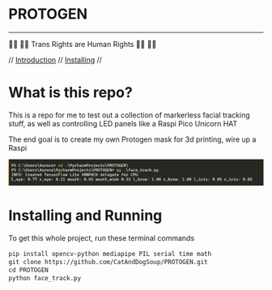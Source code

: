 # PROTOGEN

---

🏳️‍🌈 🏳️‍⚧️ Trans Rights are Human Rights 🏳️‍⚧️ 🏳️‍🌈

//
[Introduction](#what-is-this-repo) //
[Installing](#installing) //

# What is this repo?
This is a repo for me to test out a collection of markerless facial tracking stuff, as well 
as controlling LED panels like a Raspi Pico Unicorn HAT

The end goal is to create my own Protogen mask for 3d printing, wire up a Raspi

![img.png](assets/img.png)

# Installing and Running
To get this whole project, run these terminal commands
```
pip install opencv-python mediapipe PIL serial time math 
git clone https://github.com/CatAndDogSoup/PROTOGEN.git
cd PROTOGEN
python face_track.py
```
